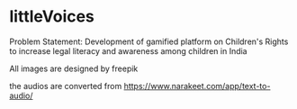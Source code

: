 # littleVoices
Problem Statement: Development of gamified platform on Children's Rights to increase legal literacy and awareness among children in India




All images are designed by freepik

the audios are converted from https://www.narakeet.com/app/text-to-audio/
